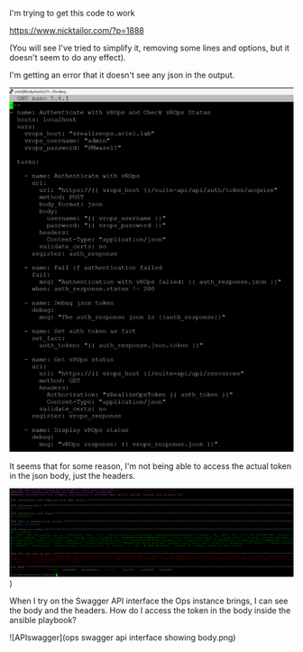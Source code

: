 I'm trying to get this code to work

https://www.nicktailor.com/?p=1888

(You will see I've tried to simplify it, removing some lines and options, but it doesn't seem to do any effect).

I'm getting an error that it doesn't see any json in the output.

![OriginalCode](https://github.com/arielsanchezmora/Ansible/blob/main/Aria%20vRealize%20Ops/original%20code.png)

It seems that for some reason, I'm not being able to access the actual token in the json body, just the headers.

![playbookRun](https://github.com/arielsanchezmora/Ansible/blob/main/Aria%20vRealize%20Ops/original%20ansible%20playbook.png))

When I try on the Swagger API interface the Ops instance brings, I can see the body and the headers. How do I access the token in the body inside the ansible playbook?

![APIswagger](ops swagger api interface showing body.png)
